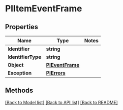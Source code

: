 # PIItemEventFrame

## Properties
Name | Type | Notes
------------ | ------------- | -------------
**Identifier** | **string**
**IdentifierType** | **string**
**Object** | **[**PIEventFrame**](../Model/PIEventFrame.md)**
**Exception** | **[**PIErrors**](../Model/PIErrors.md)**

## Methods
[[Back to Model list]](../../README.md#documentation-for-models) [[Back to API list]](../../README.md#documentation-for-api-endpoints) [[Back to README]](../../README.md)
